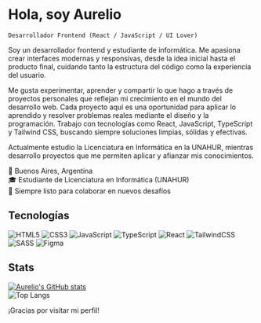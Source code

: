 # Hola, soy Aurelio
`Desarrollador Frontend (React / JavaScript / UI Lover)`<br/>

Soy un desarrollador frontend y estudiante de informática. Me apasiona crear interfaces modernas y responsivas, desde la idea inicial hasta el producto final, cuidando tanto la estructura del código como la experiencia del usuario.<br/>

Me gusta experimentar, aprender y compartir lo que hago a través de proyectos personales que reflejan mi crecimiento en el mundo del desarrollo web. Cada proyecto aquí es una oportunidad para aplicar lo aprendido y resolver problemas reales mediante el diseño y la programación. Trabajo con tecnologías como React, JavaScript, TypeScript y Tailwind CSS, buscando siempre soluciones limpias, sólidas y efectivas.<br/>

Actualmente estudio la Licenciatura en Informática en la UNAHUR, mientras desarrollo proyectos que me permiten aplicar y afianzar mis conocimientos.<br/>

📍 Buenos Aires, Argentina<br/>
🎓 Estudiante de Licenciatura en Informática (UNAHUR)<br/>
🚀 Siempre listo para colaborar en nuevos desafíos

## Tecnologías
![HTML5](https://img.shields.io/badge/html5-%23E34F26.svg?style=for-the-badge&logo=html5&logoColor=white)
![CSS3](https://img.shields.io/badge/css3-%231572B6.svg?style=for-the-badge&logo=css3&logoColor=white)
![JavaScript](https://img.shields.io/badge/javascript-%23323330.svg?style=for-the-badge&logo=javascript&logoColor=%23F7DF1E)
![TypeScript](https://img.shields.io/badge/typescript-%23007ACC.svg?style=for-the-badge&logo=typescript&logoColor=white)
![React](https://img.shields.io/badge/react-%2320232a.svg?style=for-the-badge&logo=react&logoColor=%2361DAFB)
![TailwindCSS](https://img.shields.io/badge/tailwindcss-%2338B2AC.svg?style=for-the-badge&logo=tailwind-css&logoColor=white)
![SASS](https://img.shields.io/badge/SASS-hotpink.svg?style=for-the-badge&logo=SASS&logoColor=white)
![Figma](https://img.shields.io/badge/figma-%23F24E1E.svg?style=for-the-badge&logo=figma&logoColor=white)

## Stats
[![Aurelio's GitHub stats](https://github-readme-stats.vercel.app/api?username=WalterAurelio&show_icons=true&theme=tokyonight&locale=es&hide_border=true)](https://github.com/anuraghazra/github-readme-stats)<br/>
![Top Langs](https://github-readme-stats.vercel.app/api/top-langs/?username=WalterAurelio&layout=compact&theme=tokyonight&locale=es&hide_border=true)<br/>

¡Gracias por visitar mi perfil!
